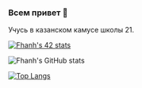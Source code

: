 ### Всем привет 👋
Учусь в казанском камусе школы 21.

[![Fhanh's 42 stats](https://badge42.herokuapp.com/api/stats/fhanh?privacyEmail=true)](https://github.com/JaeSeoKim/badge42)

![Fhanh's GitHub stats](https://github-readme-stats.vercel.app/api?username=Fhanh&show_icons=true&title_color=e683d9&icon_color=0480ef&text_color=ffffff&bg_color=03a785)

[![Top Langs](https://github-readme-stats.vercel.app/api/top-langs/?username=Fhanh&layout=compact&theme=tokyonight)](https://github.com/anuraghazra/github-readme-stats)
